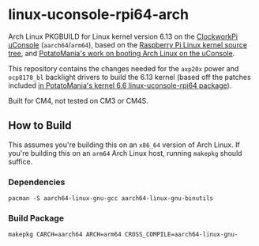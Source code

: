 # linux-uconsole-rpi64-arch

Arch Linux PKGBUILD for Linux kernel version 6.13 on the [ClockworkPi uConsole](https://www.clockworkpi.com/uconsole) (`aarch64`/`arm64`), based on the [Raspberry Pi Linux kernel source tree](https://github.com/raspberrypi/linux/tree/rpi-6.13.y), and [PotatoMania's work on booting Arch Linux on the uConsole](https://github.com/PotatoMania/uconsole-cm3).

This repository contains the changes needed for the `axp20x` power and `ocp8178_bl` backlight drivers to build the 6.13 kernel (based off the patches included [in PotatoMania's kernel 6.6 linux-uconsole-rpi64 package](https://github.com/PotatoMania/uconsole-cm3/tree/dev/PKGBUILDs/linux-uconsole-rpi64)).

Built for CM4, not tested on CM3 or CM4S.

## How to Build

This assumes you're building this on an `x86_64` version of Arch Linux. If you're building this on an `arm64` Arch Linux host, running `makepkg` should suffice.

### Dependencies

```
pacman -S aarch64-linux-gnu-gcc aarch64-linux-gnu-binutils
```

### Build Package

```
makepkg CARCH=aarch64 ARCH=arm64 CROSS_COMPILE=aarch64-linux-gnu-
```
